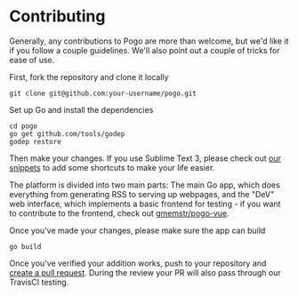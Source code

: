 # Contributing

Generally, any contributions to Pogo are more than welcome, but we'd like it if you follow a couple guidelines. We'll also point out a couple of tricks for ease of use.

First, fork the repository and clone it locally


```
git clone git@github.com:your-username/pogo.git
```

Set up Go and install the dependencies

```
cd pogo
go get github.com/tools/godep
godep restore
```

Then make your changes. If you use Sublime Text 3, please check out [our snippets](https://gist.github.com/gmemstr/60831109f0ae6c40861c1751a367524e) to add some shortcuts to make your life easier. 

The platform is divided into two main parts: The main Go app, which does everything from generating RSS to serving up webpages, and the "DeV" web interface, which implements a basic frontend for testing - if you want to contribute to the frontend, check out [gmemstr/pogo-vue](https://github.com/gmemstr/pogo-vue). 

Once you've made your changes, please make sure the app can build

```
go build
```

Once you've verified your addition works, push to your repository and [create a pull request](https://github.com/gmemstr/pogo/compare). During the review your PR will also pass through our TravisCI testing.
